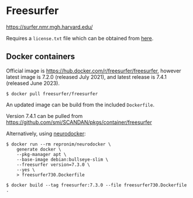 # Freesurfer

https://surfer.nmr.mgh.harvard.edu/

Requires a `license.txt` file which can be obtained from [here](https://surfer.nmr.mgh.harvard.edu/registration.html).

## Docker containers

Official image is https://hub.docker.com/r/freesurfer/freesurfer, however latest image is 7.2.0 (released July 2021), and latest release is 7.4.1 (released June 2023).

```console
$ docker pull freesurfer/freesurfer
```

An updated image can be build from the included `Dockerfile`.

Version 7.4.1 can be pulled from https://github.com/smi/SCANDAN/pkgs/container/freesurfer

Alternatively, using [neurodocker](https://www.repronim.org/neurodocker/index.html):

```console
$ docker run --rm repronim/neurodocker \
    generate docker \
    --pkg-manager apt \
    --base-image debian:bullseye-slim \
    --freesurfer version=7.3.0 \
    --yes \
    > freesurfer730.Dockerfile

$ docker build --tag freesurfer:7.3.0 --file freesurfer730.Dockerfile .
```
